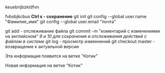 keuebrijbzkldfvn

fvbsbjkcbus
**Ctrl s - сохранение**
git init
git config --global user.name "Фамилия_имя"
git config --global user.email "почта"

git add - отслеживание файла
git commit -m "коментарий с изменениями на английском"
*9 и 10 для сохранения и отслеживания действий с файлом в системе*
git log - просмотр изменнений 
git checkout master - возвращение к актуальной версии 

Эта информация появится на ветке "Котик"

Новая информация на ветке "Котик"